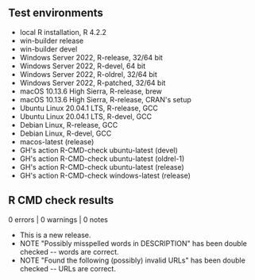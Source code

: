 ## Test environments

* local R installation, R 4.2.2
* win-builder release
* win-builder devel
* Windows Server 2022, R-release, 32/64 bit
* Windows Server 2022, R-devel, 64 bit
* Windows Server 2022, R-oldrel, 32/64 bit
* Windows Server 2022, R-patched, 32/64 bit
* macOS 10.13.6 High Sierra, R-release, brew
* macOS 10.13.6 High Sierra, R-release, CRAN's setup
* Ubuntu Linux 20.04.1 LTS, R-release, GCC
* Ubuntu Linux 20.04.1 LTS, R-devel, GCC
* Debian Linux, R-release, GCC
* Debian Linux, R-devel, GCC
* macos-latest (release)
* GH's action R-CMD-check ubuntu-latest (devel)
* GH's action R-CMD-check ubuntu-latest (oldrel-1)
* GH's action R-CMD-check ubuntu-latest (release)
* GH's action R-CMD-check windows-latest (release)

## R CMD check results

0 errors | 0 warnings | 0 notes

* This is a new release.
* NOTE "Possibly misspelled words in DESCRIPTION" has been double checked -- words are correct.
* NOTE "Found the following (possibly) invalid URLs" has been double checked -- URLs are correct.
